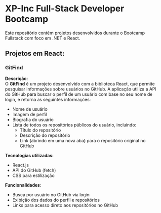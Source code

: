 # XP-Inc Full-Stack Developer Bootcamp

Este repositório contém projetos desenvolvidos durante o Bootcamp Fullstack com foco em .NET e React.

## Projetos em React:

### GitFind

**Descrição**:  
O **GitFind** é um projeto desenvolvido com a biblioteca React, que permite pesquisar informações sobre usuários no GitHub. A aplicação utiliza a API do GitHub para buscar o perfil de um usuário com base no seu nome de login, e retorna as seguintes informações:

- Nome de usuário
- Imagem de perfil
- Biografia do usuário
- Lista de todos os repositórios públicos do usuário, incluindo:
  - Título do repositório
  - Descrição do repositório
  - Link (abrindo em uma nova aba) para o repositório original no GitHub

**Tecnologias utilizadas**:
- React.js
- API do GitHub (fetch)
- CSS para estilização

**Funcionalidades**:
- Busca por usuário no GitHub via login
- Exibição dos dados do perfil e repositórios
- Links para acesso direto aos repositórios no GitHub

